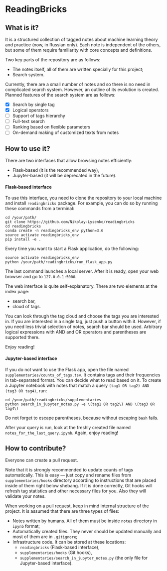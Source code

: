 # ReadingBricks

## What is it?

It is a structured collection of tagged notes about machine learning theory and practice (now, in Russian only). Each note is independent of the others, but some of them require familiarity with core concepts and definitions.

Two key parts of the repository are as follows:
* The notes itself, all of them are written specially for this project;
* Search system.

Currently, there are a small number of notes and so there is no need in complicated search system. However, an outline of its evolution is created. Planned features of the search system are as follows:
- [x] Search by single tag
- [x] Logical operators
- [ ] Support of tags hierarchy
- [ ] Full-text search
- [ ] Ranking based on flexible parameters
- [ ] On-demand making of customized texts from notes 

## How to use it?

There are two interfaces that allow browsing notes efficiently:
* Flask-based (it is the recommended way),
* Jupyter-based (it will be deprecated in the future).

#### Flask-based interface

To use this interface, you need to clone the repository to your local machine and install `readingbricks` package. For example, you can do so by running these commands from a terminal:
```
cd /your/path/
git clone https://github.com/Nikolay-Lysenko/readingbricks
cd readingbricks
conda create -n readingbricks_env python=3.6
source activate readingbricks_env
pip install -e .
```

Every time you want to start a Flask application, do the following:
```
source activate readingbricks_env
python /your/path/readingbricks/run_flask_app.py
```

The last command launches a local server. After it is ready, open your web browser and go to `127.0.0.1:5000`.

The web interface is quite self-explanatory. There are two elements at the index page:
* search bar,
* cloud of tags.

You can look through the tag cloud and choose the tags you are interested in. If you are interested in a single tag, just push a button with it. However, if you need less trivial selection of notes, search bar should be used. Arbitrary logical expressions with AND and OR operators and parentheses are supported there. 

Enjoy reading!

#### Jupyter-based interface

If you do not want to use the Flask app, open the file named `supplementaries/counts_of_tags.tsv`. It contains tags and their frequencies in tab-separated format. You can decide what to read based on it. To create a Jupyter notebook with notes that match a query `(tag1 OR tag2) AND (tag3 OR tag4)`, run:
```
cd /your/path/readingbricks/supplementaries
python search_in_jupyter_notes.py -e \(tag1 OR tag2\) AND \(tag3 OR tag4\)
```
Do not forget to escape parentheses, because without escaping `bash` fails.

After your query is run, look at the freshly created file named `notes_for_the_last_query.ipynb`. Again, enjoy reading!

## How to contribute?

Everyone can create a pull request.

Note that it is strongly recommended to update counts of tags automatically. This is easy — just copy and rename files from `supplementaries/hooks` directory according to instructions that are placed inside of them right below shebang. If it is done correctly, Git hooks will refresh tag statistics and other necessary files for you. Also they will validate your notes.

When working on a pull request, keep in mind internal structure of the project. It is assumed that there are three types of files:
* Notes written by humans. All of them must be inside `notes` directory in `ipynb` format;
* Automatically created files. They never should be updated manually and most of them are in `.gitignore`;
* Infrastructure code. It can be stored at these locations:
    - `readingbricks` (Flask-based interface),
    - `supplementaries/hooks` (Git hooks),
    - `supplementaries/search_in_jupyter_notes.py` (the only file for Jupyter-based interface).
